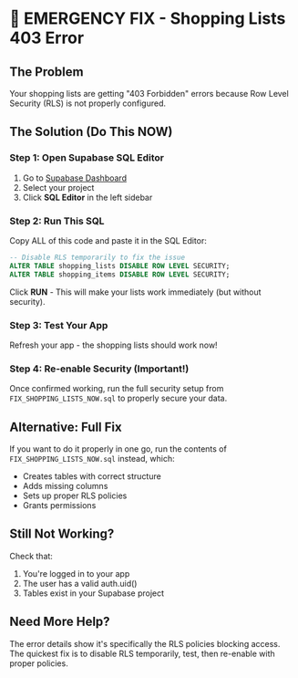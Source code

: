 # 🚨 EMERGENCY FIX - Shopping Lists 403 Error

## The Problem
Your shopping lists are getting "403 Forbidden" errors because Row Level Security (RLS) is not properly configured.

## The Solution (Do This NOW)

### Step 1: Open Supabase SQL Editor
1. Go to [Supabase Dashboard](https://app.supabase.com)
2. Select your project
3. Click **SQL Editor** in the left sidebar

### Step 2: Run This SQL
Copy ALL of this code and paste it in the SQL Editor:

```sql
-- Disable RLS temporarily to fix the issue
ALTER TABLE shopping_lists DISABLE ROW LEVEL SECURITY;
ALTER TABLE shopping_items DISABLE ROW LEVEL SECURITY;
```

Click **RUN** - This will make your lists work immediately (but without security).

### Step 3: Test Your App
Refresh your app - the shopping lists should work now!

### Step 4: Re-enable Security (Important!)
Once confirmed working, run the full security setup from `FIX_SHOPPING_LISTS_NOW.sql` to properly secure your data.

## Alternative: Full Fix
If you want to do it properly in one go, run the contents of `FIX_SHOPPING_LISTS_NOW.sql` instead, which:
- Creates tables with correct structure
- Adds missing columns
- Sets up proper RLS policies
- Grants permissions

## Still Not Working?
Check that:
1. You're logged in to your app
2. The user has a valid auth.uid()
3. Tables exist in your Supabase project

## Need More Help?
The error details show it's specifically the RLS policies blocking access. The quickest fix is to disable RLS temporarily, test, then re-enable with proper policies.
